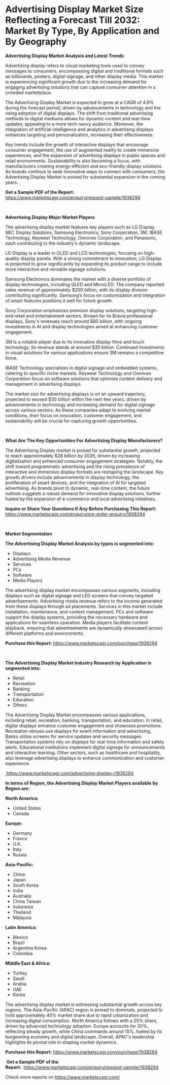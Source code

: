<p><h1>Advertising Display Market Size Reflecting a Forecast Till 2032: Market By Type, By Application and By Geography</h1></p><p><strong>Advertising Display Market Analysis and Latest Trends</strong></p>
<p><p>Advertising display refers to visual marketing tools used to convey messages to consumers, encompassing digital and traditional formats such as billboards, posters, digital signage, and other display media. This market is experiencing significant growth due to the increasing demand for engaging advertising solutions that can capture consumer attention in a crowded marketplace.</p><p>The Advertising Display Market is expected to grow at a CAGR of 4.9% during the forecast period, driven by advancements in technology and the rising adoption of digital displays. The shift from traditional advertising methods to digital mediums allows for dynamic content and real-time updates, appealing to a more tech-savvy audience. Moreover, the integration of artificial intelligence and analytics in advertising displays enhances targeting and personalization, increasing their effectiveness.</p><p>Key trends include the growth of interactive displays that encourage consumer engagement, the use of augmented reality to create immersive experiences, and the expansion of advertising displays in public spaces and retail environments. Sustainability is also becoming a focus, with manufacturers creating energy-efficient and eco-friendly display solutions. As brands continue to seek innovative ways to connect with consumers, the Advertising Display Market is poised for substantial expansion in the coming years.</p></p>
<p><strong>Get a Sample PDF of the Report:&nbsp;</strong> <a href="https://www.marketscagr.com/enquiry/request-sample/1938294?utm_campaign=2383&utm_medium=2&utm_source=Github&utm_content=ia&utm_term=28022025&utm_id=advertising-display">https://www.marketscagr.com/enquiry/request-sample/1938294</a></p>
<p>&nbsp;</p>
<p><strong>Advertising Display Major Market Players</strong></p>
<p><p>The advertising display market features key players such as LG Display, NEC Display Solutions, Samsung Electronics, Sony Corporation, 3M, IBASE Technology, Keywest Technology, Omnivex Corporation, and Panasonic, each contributing to the industry's dynamic landscape.</p><p>LG Display is a leader in OLED and LCD technologies, focusing on high-quality display panels. With a strong commitment to innovation, LG Display is projected to grow significantly by expanding its product range to include more interactive and versatile signage solutions.</p><p>Samsung Electronics dominates the market with a diverse portfolio of display technologies, including QLED and MicroLED. The company reported sales revenue of approximately $200 billion, with its display division contributing significantly. Samsung’s focus on customization and integration of smart features positions it well for future growth.</p><p>Sony Corporation emphasizes premium display solutions, targeting high-end retail and entertainment sectors. Known for its Bravia professional displays, Sony's revenues reach around $85 billion, with ongoing investments in AI and display technologies aimed at enhancing customer engagement.</p><p>3M is a notable player due to its innovative display films and touch technology. Its revenue stands at around $35 billion. Continued investments in visual solutions for various applications ensure 3M remains a competitive force.</p><p>IBASE Technology specializes in digital signage and embedded systems, catering to specific niche markets. Keywest Technology and Omnivex Corporation focus on software solutions that optimize content delivery and management in advertising displays.</p><p>The market size for advertising displays is on an upward trajectory, projected to exceed $30 billion within the next few years, driven by advancements in technology and increasing demand for digital signage across various sectors. As these companies adapt to evolving market conditions, their focus on innovation, customer engagement, and sustainability will be crucial for capturing growth opportunities.</p></p>
<p>&nbsp;</p>
<p><strong>What Are The Key Opportunities For Advertising Display Manufacturers?</strong></p>
<p><p>The Advertising Display market is poised for substantial growth, projected to reach approximately $28 billion by 2026, driven by increasing digitalization and enhanced consumer engagement strategies. Notably, the shift toward programmatic advertising and the rising prevalence of interactive and immersive display formats are reshaping the landscape. Key growth drivers include advancements in display technology, the proliferation of smart devices, and the integration of AI for targeted advertising. As brands pivot to dynamic, real-time content, the future outlook suggests a robust demand for innovative display solutions, further fueled by the expansion of e-commerce and local advertising initiatives.</p></p>
<p><strong>Inquire or Share Your Questions If Any Before Purchasing This Report:</strong> <a href="https://www.marketscagr.com/enquiry/pre-order-enquiry/1938294?utm_campaign=2383&utm_medium=2&utm_source=Github&utm_content=ia&utm_term=28022025&utm_id=advertising-display">https://www.marketscagr.com/enquiry/pre-order-enquiry/1938294</a></p>
<p>&nbsp;</p>
<p><strong>Market Segmentation</strong></p>
<p><strong>The Advertising Display Market Analysis by types is segmented into:</strong></p>
<p><ul><li>Displays</li><li>Advertising Media Revenue</li><li>Services</li><li>PCs</li><li>Software</li><li>Media Players</li></ul></p>
<p><p>The advertising display market encompasses various segments, including displays such as digital signage and LED screens that convey targeted advertisements. Advertising media revenue refers to the income generated from these displays through ad placements. Services in this market include installation, maintenance, and content management. PCs and software support the display systems, providing the necessary hardware and applications for seamless operation. Media players facilitate content playback, ensuring that advertisements are dynamically showcased across different platforms and environments.</p></p>
<p><strong>Purchase this Report:&nbsp;</strong><a href="https://www.marketscagr.com/purchase/1938294?utm_campaign=2383&utm_medium=2&utm_source=Github&utm_content=ia&utm_term=28022025&utm_id=advertising-display">https://www.marketscagr.com/purchase/1938294</a></p>
<p>&nbsp;</p>
<p><strong>The Advertising Display Market Industry Research by Application is segmented into:</strong></p>
<p><ul><li>Retail</li><li>Recreation</li><li>Banking</li><li>Transportation</li><li>Education</li><li>Others</li></ul></p>
<p><p>The Advertising Display Market encompasses various applications, including retail, recreation, banking, transportation, and education. In retail, digital displays enhance customer engagement and showcase promotions. Recreation venues use displays for event information and advertising. Banks utilize screens for service updates and security messages. Transportation systems rely on displays for real-time information and safety alerts. Educational institutions implement digital signage for announcements and interactive learning. Other sectors, such as healthcare and hospitality, also leverage advertising displays to enhance communication and customer experience.</p></p>
<p><a href="https://www.marketscagr.com/advertising-display-r1938294?utm_campaign=2383&utm_medium=2&utm_source=Github&utm_content=ia&utm_term=28022025&utm_id=advertising-display">&nbsp;https://www.marketscagr.com/advertising-display-r1938294</a></p>
<p><strong>In terms of Region, the Advertising Display Market Players available by Region are:</strong></p>
<p>
    <p> <strong> North America: </strong>
        <ul>
            <li>United States</li>
            <li>Canada</li>
        </ul>
        </p> 
    <p> <strong> Europe: </strong>
        <ul>
            <li>Germany</li>
            <li>France</li>
            <li>U.K.</li>
            <li>Italy</li>
            <li>Russia</li>
        </ul>
        </p> 
    <p> <strong> Asia-Pacific: </strong>
        <ul>
            <li>China</li>
            <li>Japan</li>
            <li>South Korea</li>
            <li>India</li>
            <li>Australia</li>
            <li>China Taiwan</li>
            <li>Indonesia</li>
            <li>Thailand</li>
            <li>Malaysia</li>
        </ul>
        </p> 
    <p> <strong> Latin America: </strong>
        <ul>
            <li>Mexico</li>
            <li>Brazil</li>
            <li>Argentina Korea</li>
            <li>Colombia</li>
        </ul>
        </p> 
    <p> <strong> Middle East & Africa: </strong>
        <ul>
            <li>Turkey</li>
            <li>Saudi</li>
            <li>Arabia</li>
            <li>UAE</li>
            <li>Korea</li>
        </ul>
    </p>
    </p>
<p><p>The advertising display market is witnessing substantial growth across key regions. The Asia-Pacific (APAC) region is poised to dominate, projected to hold approximately 40% market share due to rapid urbanization and increasing digital consumption. North America follows with a 25% share, driven by advanced technology adoption. Europe accounts for 20%, reflecting steady growth, while China commands around 15%, fueled by its burgeoning economy and digital landscape. Overall, APAC's leadership highlights its pivotal role in shaping market dynamics.</p></p>
<p><strong>Purchase this Report: </strong><a href="https://www.marketscagr.com/purchase/1938294?utm_campaign=2383&utm_medium=2&utm_source=Github&utm_content=ia&utm_term=28022025&utm_id=advertising-display">https://www.marketscagr.com/purchase/1938294</a></p>
<p>&nbsp;<strong>Get a Sample PDF of the Report:&nbsp;&nbsp;</strong><a href="https://www.marketscagr.com/enquiry/request-sample/1938294?utm_campaign=2383&utm_medium=2&utm_source=Github&utm_content=ia&utm_term=28022025&utm_id=advertising-display">https://www.marketscagr.com/enquiry/request-sample/1938294</a></p>
<p><strong></strong></p>
<p>Check more reports on <a href="https://www.marketscagr.com/?utm_campaign=2383&utm_medium=2&utm_source=Github&utm_content=ia&utm_term=28022025&utm_id=advertising-display">https://www.marketscagr.com/</a></p>